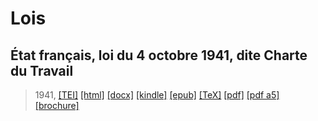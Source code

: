 # Lois
## État français, loi du 4 octobre 1941, dite Charte du Travail

> 1941,  <a title="Source XML/TEI" class="mime48 tei" href="https://hurlus.github.io/tei/loi1941_charte-travail.xml">[TEI]</a>  <a title="HTML une page" class="mime48 html" href="https://hurlus.github.io/loi1941_charte-travail/loi1941_charte-travail.html">[html]</a>  <a title="Bureautique (LibreOffice, MS.Word)" class="mime48 docx" href="https://hurlus.github.io/loi1941_charte-travail/loi1941_charte-travail.docx">[docx]</a>  <a title="Amazon.kindle" class="mime48 mobi" href="https://hurlus.github.io/loi1941_charte-travail/loi1941_charte-travail.mobi">[kindle]</a>  <a title="EPUB, pour liseuses et téléphones" class="mime48 epub" href="https://hurlus.github.io/loi1941_charte-travail/loi1941_charte-travail.epub">[epub]</a>  <a title="LaTeX" class="mime48 tex" href="https://hurlus.github.io/loi1941_charte-travail/loi1941_charte-travail.tex">[TeX]</a>  <a title="PDF à imprimer, A4 2 colonnes" class="mime48 pdf" href="https://hurlus.github.io/loi1941_charte-travail/loi1941_charte-travail.pdf">[pdf]</a>  <a title="PDF à lire, A5 une colonne" class="mime48 a5" href="https://hurlus.github.io/loi1941_charte-travail/loi1941_charte-travail_a5.pdf">[pdf a5]</a>  <a title="Brochure à agrafer, pdf imposé pour imprimante recto/verso" class="mime48 brochure" href="https://hurlus.github.io/loi1941_charte-travail/loi1941_charte-travail_brochure.pdf">[brochure]</a> 

